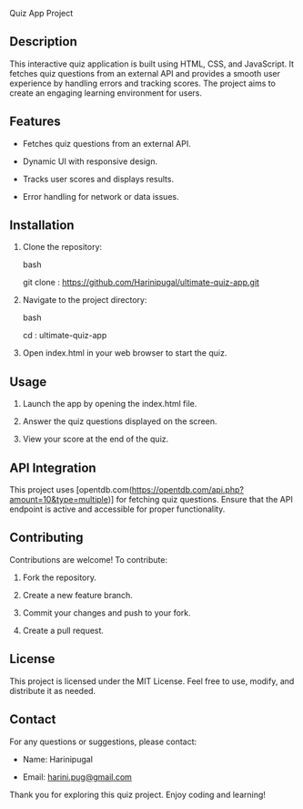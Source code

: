 Quiz App Project



## Description

This interactive quiz application is built using HTML, CSS, and JavaScript. It fetches quiz questions from an external API and provides a smooth user experience by handling errors and tracking scores. The project aims to create an engaging learning environment for users.



## Features

- Fetches quiz questions from an external API.

- Dynamic UI with responsive design.

- Tracks user scores and displays results.

- Error handling for network or data issues.



## Installation

1. Clone the repository:

   bash

   git clone : https://github.com/Harinipugal/ultimate-quiz-app.git

   

2. Navigate to the project directory:

   bash

   cd : ultimate-quiz-app

   

3. Open index.html in your web browser to start the quiz.



## Usage

1. Launch the app by opening the index.html file.

2. Answer the quiz questions displayed on the screen.

3. View your score at the end of the quiz.



## API Integration

This project uses [opentdb.com(https://opentdb.com/api.php?amount=10&type=multiple)] for fetching quiz questions. Ensure that the API endpoint is active and accessible for proper functionality.



## Contributing

Contributions are welcome! To contribute:

1. Fork the repository.

2. Create a new feature branch.

3. Commit your changes and push to your fork.

4. Create a pull request.



## License

This project is licensed under the MIT License. Feel free to use, modify, and distribute it as needed.



## Contact

For any questions or suggestions, please contact:

- Name: Harinipugal

- Email: harini.pug@gmail.com



Thank you for exploring this quiz project. Enjoy coding and learning!
